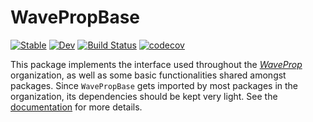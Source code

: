 # WavePropBase

[![Stable](https://img.shields.io/badge/docs-stable-blue.svg)](https://WaveProp.github.io/WavePropBase.jl/stable)
[![Dev](https://img.shields.io/badge/docs-dev-blue.svg)](https://WaveProp.github.io/WavePropBase.jl/dev)
[![Build
Status](https://github.com/WaveProp/WavePropBase/workflows/CI/badge.svg)](https://github.com/WaveProp/WavePropBase.jl/actions)
[![codecov](https://codecov.io/gh/WaveProp/WavePropBase.jl/branch/main/graph/badge.svg?token=codJo03vp6)](https://codecov.io/gh/WaveProp/WavePropBase.jl)

This package implements the interface used throughout the
[*WaveProp*](https://github.com/WaveProp) organization, as well as some basic
functionalities shared amongst packages. Since `WavePropBase` gets imported by
most packages in the organization, its dependencies should be kept very light.
See the [documentation](https://WaveProp.github.io/WavePropBase.jl/stable) for more
details.
